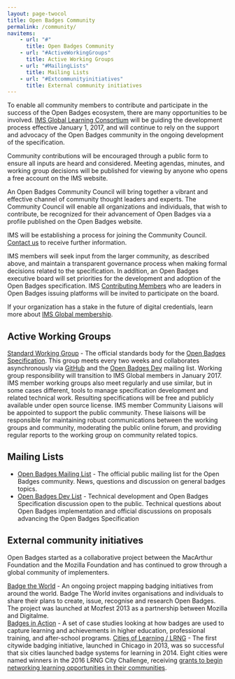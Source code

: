 ```yaml
---
layout: page-twocol
title: Open Badges Community
permalink: /community/
navitems:
    - url: "#"
      title: Open Badges Community
    - url: "#ActiveWorkingGroups"
      title: Active Working Groups
    - url: "#MailingLists"
      title: Mailing Lists
    - url: "#Extcommunityinitiatives"
      title: External community initiatives
---
```


To enable all community members to contribute and participate in the success of the Open Badges ecosystem, there are many opportunities to be involved. [IMS Global Learning Consortium](https://www.imsglobal.org/) will be guiding the development process effective January 1, 2017, and will continue to rely on the support and advocacy of the Open Badges community in the ongoing development of the specification.

Community contributions will be encouraged through a public form to ensure all inputs are heard and considered. Meeting agendas, minutes, and working group decisions will be published for viewing by anyone who opens a free account on the IMS website.

An Open Badges Community Council will bring together a vibrant and effective channel of community thought leaders and experts. The Community Council will enable all organizations and individuals, that wish to contribute, be recognized for their advancement of Open Badges via a profile published on the Open Badges website. 

IMS will be establishing a process for joining the Community Council. [Contact us](openbadgesinfo@imsglobal.org) to receive further information.

IMS members will seek input from the larger community, as described above, and maintain a transparent governance process when making formal decisions related to the specification. In addition, an Open Badges executive board will set priorities for the development and adoption of the Open Badges specification. IMS [Contributing Members](https://www.imsglobal.org/membersandaffiliates.html) who are leaders in Open Badges issuing platforms will be invited to participate on the board.

If your organization has a stake in the future of digital credentials, learn more about [IMS Global membership](https://www.imsglobal.org/imsmembership.html).

<h2 class="title title-content" id="ActiveWorkingGroups">Active Working Groups</h2>

[Standard Working Group](http://openbadges.github.io/openbadges.org-static/badge-alliance/working-groups/standard/) - The official standards body for the [Open Badges Specification](https://openbadgespec.org/). This group meets every two weeks and collaborates asynchronously via [GitHub](https://github.com/openbadges/openbadges-specification/issues) and the [Open Badges Dev](http://bit.ly/badgesdevgroup) mailing list.
Working group responsibility will transition to IMS Global members in January 2017. IMS member working groups also meet regularly and use similar, but in some cases different, tools to manage specification development and related technical work. Resulting specifications will be free and publicly available under open source license. IMS member Community Liaisons will be appointed to support the public community. These liaisons will be responsible for maintaining robust communications between the working groups and community, moderating the public online forum, and providing regular reports to the working group on community related topics.

<h2 class="title title-content" id="MailingLists">Mailing Lists</h2>

* [Open Badges Mailing List](https://groups.google.com/forum/#!forum/openbadges) - The official public mailing list for the Open Badges community. News, questions and discussion on general badges topics.
* [Open Badges Dev List](https://groups.google.com/forum/#!forum/openbadges-dev) - Technical development and Open Badges Specification discussion open to the public. Technical questions about Open Badges implementation and official discussions on proposals advancing the Open Badges Specification

<h2 class="title title-content" id="Extcommunityinitiatives">External community initiatives</h2>

Open Badges started as a collaborative project between the MacArthur Foundation and the Mozilla Foundation and has continued to grow through a global community of implementers.   

[Badge the World](http://www.badgetheworld.org/) - An ongoing project mapping badging initiatives from around the world.  Badge The World invites organisations and individuals to share their plans to create, issue, recognise and research Open Badges.  The project was launched at Mozfest 2013 as a partnership between Mozilla and Digitalme.  
[Badges in Action](http://www.reconnectlearning.org/case-studies) - A set of case studies looking at how badges are used to capture learning and achievements in higher education, professional training, and after-school programs.
[Cities of Learning / LRNG](https://www.lrng.org/) - The first citywide badging initiative, launched in Chicago in 2013, was so successful that six cities launched badge systems for learning in 2014. Eight cities were named winners in the 2016 LRNG City Challenge, receiving [grants to begin networking learning opportunities in their communities](https://www.macfound.org/press/press-releases/better-futures-2-million-americans-through-open-badges/).